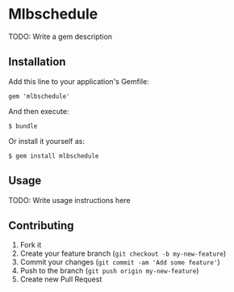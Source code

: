 # Mlbschedule

TODO: Write a gem description

## Installation

Add this line to your application's Gemfile:

    gem 'mlbschedule'

And then execute:

    $ bundle

Or install it yourself as:

    $ gem install mlbschedule

## Usage

TODO: Write usage instructions here

## Contributing

1. Fork it
2. Create your feature branch (`git checkout -b my-new-feature`)
3. Commit your changes (`git commit -am 'Add some feature'`)
4. Push to the branch (`git push origin my-new-feature`)
5. Create new Pull Request
